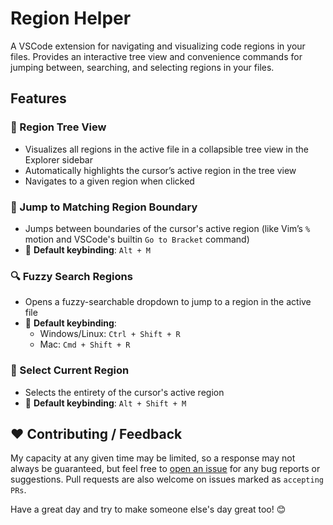 # Region Helper

A VSCode extension for navigating and visualizing code regions in your files. Provides an interactive tree view and convenience commands for jumping between, searching, and selecting regions in your files.

## Features

### 📂 Region Tree View

- Visualizes all regions in the active file in a collapsible tree view in the Explorer sidebar
- Automatically highlights the cursor’s active region in the tree view
- Navigates to a given region when clicked

### 🐇 Jump to Matching Region Boundary

- Jumps between boundaries of the cursor's active region (like Vim’s `%` motion and VSCode's builtin `Go to Bracket` command)
- 📌 **Default keybinding**: `Alt + M`

### 🔍 Fuzzy Search Regions

- Opens a fuzzy-searchable dropdown to jump to a region in the active file
- 📌 **Default keybinding**:
  - Windows/Linux: `Ctrl + Shift + R`
  - Mac: `Cmd + Shift + R`

### 🎯 Select Current Region

- Selects the entirety of the cursor's active region
- 📌 **Default keybinding**: `Alt + Shift + M`

## ❤️ Contributing / Feedback

My capacity at any given time may be limited, so a response may not always be guaranteed, but feel free to [open an issue](https://github.com/alythobani/vscode-region-helper/issues) for any bug reports or suggestions. Pull requests are also welcome on issues marked as `accepting PRs`.

Have a great day and try to make someone else's day great too! 😊
